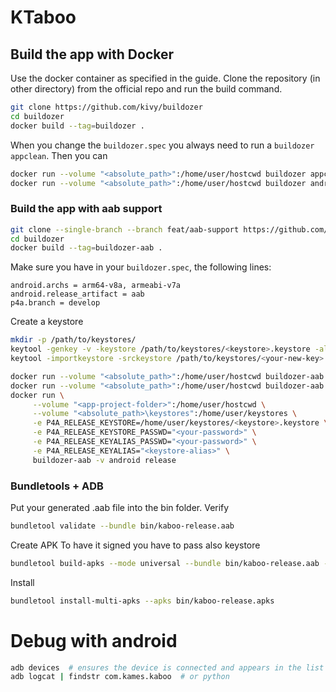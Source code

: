 # KTaboo

## Build the app with Docker
Use the docker container as specified in the guide.
Clone the repository (in other directory) from the official repo and run the build command.

```bash
git clone https://github.com/kivy/buildozer
cd buildozer
docker build --tag=buildozer .
```

When you change the `buildozer.spec` you always need to run a `buildozer appclean`.
Then you can 
```bash
docker run --volume "<absolute_path>":/home/user/hostcwd buildozer appclean
docker run --volume "<absolute_path>":/home/user/hostcwd buildozer android debug # choose (debug|release) 
```

### Build the app with aab support
```bash
git clone --single-branch --branch feat/aab-support https://github.com/misl6/buildozer.git
cd buildozer
docker build --tag=buildozer-aab .
```
Make sure you have in your `buildozer.spec`, the following lines:  
```
android.archs = arm64-v8a, armeabi-v7a
android.release_artifact = aab
p4a.branch = develop
```

Create a keystore
```bash
mkdir -p /path/to/keystores/
keytool -genkey -v -keystore /path/to/keystores/<keystore>.keystore -alias <keystore-alias> -keyalg RSA -keysize 2048 -validity 10000
keytool -importkeystore -srckeystore /path/to/keystores/<your-new-key>.keystore -destkeystore /path/to/keystores/<keystore>.keystore -deststoretype pkcs12
```

```bash
docker run --volume "<absolute_path>":/home/user/hostcwd buildozer-aab -v init
docker run --volume "<absolute_path>":/home/user/hostcwd buildozer-aab appclean
docker run \
     --volume "<app-project-folder>":/home/user/hostcwd \
     --volume "<absolute_path>\keystores":/home/user/keystores \
     -e P4A_RELEASE_KEYSTORE=/home/user/keystores/<keystore>.keystore \
     -e P4A_RELEASE_KEYSTORE_PASSWD="<your-password>" \
     -e P4A_RELEASE_KEYALIAS_PASSWD="<your-password>" \
     -e P4A_RELEASE_KEYALIAS="<keystore-alias>" \
     buildozer-aab -v android release
```
### Bundletools + ADB
Put your generated .aab file into the bin folder. 
Verify
```bash
bundletool validate --bundle bin/kaboo-release.aab
```
Create APK 
To have it signed you have to pass also keystore
```bash
bundletool build-apks --mode universal --bundle bin/kaboo-release.aab --output bin/kaboo-release.apks --ks keystores/ktaboo.keystore --ks-key-alias ktaboo --ks-pass pass:ktaboo.11
```
Install
```bash
bundletool install-multi-apks --apks bin/kaboo-release.apks
```


# Debug with android
```bash
adb devices  # ensures the device is connected and appears in the list
adb logcat | findstr com.kames.kaboo  # or python
```